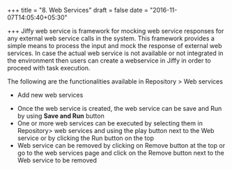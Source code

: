 +++
title = "8. Web Services"
draft = false
date = "2016-11-07T14:05:40+05:30"

+++
Jiffy web service is framework for mocking web service responses for any external web service calls in the system. This framework provides a simple means to process the input and mock the response of external web services. In case the actual web service is not available or not integrated in the environment then users can create a webservice in Jiffy in order to proceed with task execution. 

The following are the functionalities available in Repository > Web services

* Add new web services 
+ Once the web service is created, the web service can be save and Run by using **Save and Run** button
+ One or more web services can be executed by selecting them in Repository> web services and using the play button next to the Web service or by clicking the Run button on the top
+ Web service can be removed by clicking on Remove button at the top or go to the web services page and click on the Remove button next to the Web service to be removed

